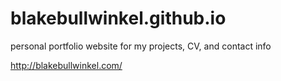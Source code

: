 # blakebullwinkel.github.io
personal portfolio website for my projects, CV, and contact info

http://blakebullwinkel.com/
